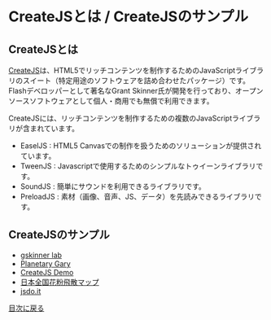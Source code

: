 # CreateJSとは / CreateJSのサンプル

## CreateJSとは

[CreateJS](http://www.createjs.com)は、HTML5でリッチコンテンツを制作するためのJavaScriptライブラリのスイート（特定用途のソフトウェアを詰め合わせたパッケージ）です。Flashデベロッパーとして著名なGrant Skinner氏が開発を行っており、オープンソースソフトウェアとして個人・商用でも無償で利用できます。

CreateJSには、リッチコンテンツを制作するための複数のJavaScriptライブラリが含まれています。

- EaselJS	: HTML5 Canvasでの制作を扱うためのソリューションが提供されています。
- TweenJS	: Javascriptで使用するためのシンプルなトゥイーンライブラリです。
- SoundJS	: 簡単にサウンドを利用できるライブラリです。
- PreloadJS	: 素材（画像、音声、JS、データ）を先読みできるライブラリです。

## CreateJSのサンプル

- [gskinner lab](http://lab.gskinner.com)
- [Planetary Gary](http://sandbox.createjs.com/PlanetaryGary/)
- [CreateJS Demo](http://www.createjs.com/#demos)
- [日本全国花粉飛散マップ](http://ics-web.jp/projects/pollenmap/)
- [jsdo.it](http://jsdo.it/tag/createjs?search_order=favorite)

[目次に戻る](index.md)
